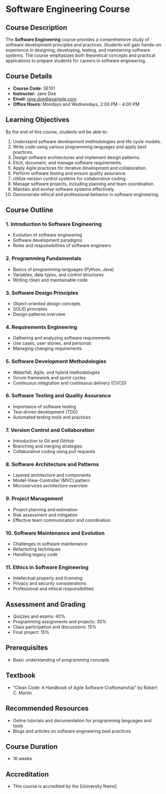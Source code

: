 # Software Engineering Course

## Course Description

The **Software Engineering** course provides a comprehensive study of software development principles and practices. Students will gain hands-on experience in designing, developing, testing, and maintaining software systems. The course emphasizes both theoretical concepts and practical applications to prepare students for careers in software engineering.

## Course Details

- **Course Code:** SE101
- **Instructor:** Jane Doe
- **Email:** jane.doe@example.com
- **Office Hours:** Mondays and Wednesdays, 2:00 PM - 4:00 PM

## Learning Objectives

By the end of this course, students will be able to:

1. Understand software development methodologies and life cycle models.
2. Write code using various programming languages and apply best practices.
3. Design software architectures and implement design patterns.
4. Elicit, document, and manage software requirements.
5. Apply Agile practices for iterative development and collaboration.
6. Perform software testing and ensure quality assurance.
7. Utilize version control systems for collaborative coding.
8. Manage software projects, including planning and team coordination.
9. Maintain and evolve software systems effectively.
10. Demonstrate ethical and professional behavior in software engineering.

## Course Outline

### 1. Introduction to Software Engineering

- Evolution of software engineering
- Software development paradigms
- Roles and responsibilities of software engineers

### 2. Programming Fundamentals

- Basics of programming languages (Python, Java)
- Variables, data types, and control structures
- Writing clean and maintainable code

### 3. Software Design Principles

- Object-oriented design concepts
- SOLID principles
- Design patterns overview

### 4. Requirements Engineering

- Gathering and analyzing software requirements
- Use cases, user stories, and personas
- Managing changing requirements

### 5. Software Development Methodologies

- Waterfall, Agile, and hybrid methodologies
- Scrum framework and sprint cycles
- Continuous integration and continuous delivery (CI/CD)

### 6. Software Testing and Quality Assurance

- Importance of software testing
- Test-driven development (TDD)
- Automated testing tools and practices

### 7. Version Control and Collaboration

- Introduction to Git and GitHub
- Branching and merging strategies
- Collaborative coding using pull requests

### 8. Software Architecture and Patterns

- Layered architecture and components
- Model-View-Controller (MVC) pattern
- Microservices architecture overview

### 9. Project Management

- Project planning and estimation
- Risk assessment and mitigation
- Effective team communication and coordination

### 10. Software Maintenance and Evolution

- Challenges in software maintenance
- Refactoring techniques
- Handling legacy code

### 11. Ethics in Software Engineering

- Intellectual property and licensing
- Privacy and security considerations
- Professional and ethical responsibilities

## Assessment and Grading

- Quizzes and exams: 40%
- Programming assignments and projects: 30%
- Class participation and discussions: 15%
- Final project: 15%

## Prerequisites

- Basic understanding of programming concepts

## Textbook

- "Clean Code: A Handbook of Agile Software Craftsmanship" by Robert C. Martin

## Recommended Resources

- Online tutorials and documentation for programming languages and tools
- Blogs and articles on software engineering best practices

## Course Duration

- 16 weeks

## Accreditation

- This course is accredited by the [University Name]
